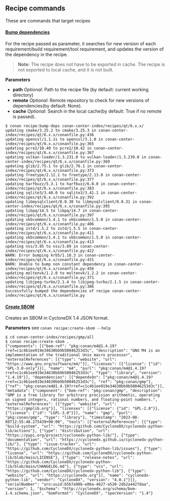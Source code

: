 ## Recipe commands
These are commands that target recipes


#### [Bump dependencies](cmd_bump_deps.py)

For the recipe passed as parameter, it searches for new version of each requirement/build requirement/tool requirement, and updates the version of the dependency in the recipe.

> **Note:** The recipe does not have to be exported in cache.
> The recipe is not exported to local cache, and it is not built.

**Parameters**
- **path** _Optional_: Path to the recipe file (by default: current working directory)
- **remote** _Optional_: Remote repository to check for new versions of dependencies(by default: None).
- **cache** _Optional_: Search in the local cache(by default: True if no remote is passed).

```
$ conan recipe:bump-deps conan-center-index/recipes/qt/6.x.x/
updating cmake/3.25.2 to cmake/3.25.3 in conan-center-index/recipes/qt/6.x.x/conanfile.py:436
updating openssl/1.1.1s to openssl/3.1.0 in conan-center-index/recipes/qt/6.x.x/conanfile.py:365
updating pcre2/10.40 to pcre2/10.42 in conan-center-index/recipes/qt/6.x.x/conanfile.py:367
updating vulkan-loader/1.3.231.0 to vulkan-loader/1.3.239.0 in conan-center-index/recipes/qt/6.x.x/conanfile.py:369
updating glib/2.75.1 to glib/2.76.1 in conan-center-index/recipes/qt/6.x.x/conanfile.py:373
updating freetype/2.12.1 to freetype/2.13.0 in conan-center-index/recipes/qt/6.x.x/conanfile.py:377
updating harfbuzz/5.3.1 to harfbuzz/6.0.0 in conan-center-index/recipes/qt/6.x.x/conanfile.py:383
updating sqlite3/3.40.0 to sqlite3/3.41.1 in conan-center-index/recipes/qt/6.x.x/conanfile.py:392
updating libmysqlclient/8.0.30 to libmysqlclient/8.0.31 in conan-center-index/recipes/qt/6.x.x/conanfile.py:395
updating libpq/14.5 to libpq/14.7 in conan-center-index/recipes/qt/6.x.x/conanfile.py:397
updating xkbcommon/1.4.1 to xkbcommon/1.5.0 in conan-center-index/recipes/qt/6.x.x/conanfile.py:406
updating zstd/1.5.2 to zstd/1.5.5 in conan-center-index/recipes/qt/6.x.x/conanfile.py:411
updating xkbcommon/1.4.1 to xkbcommon/1.5.0 in conan-center-index/recipes/qt/6.x.x/conanfile.py:413
updating nss/3.85 to nss/3.89 in conan-center-index/recipes/qt/6.x.x/conanfile.py:422
WARN: Error bumping krb5/1.18.3 in conan-center-index/recipes/qt/6.x.x/conanfile.py:431
WARN: Unable to bump non constant dependency in conan-center-index/recipes/qt/6.x.x/conanfile.py:456
updating moltenvk/1.2.0 to moltenvk/1.2.2 in conan-center-index/recipes/qt/6.x.x/conanfile.py:371
updating libjpeg-turbo/2.1.4 to libjpeg-turbo/2.1.5 in conan-center-index/recipes/qt/6.x.x/conanfile.py:386
Successfully bumped the dependencies of recipe conan-center-index/recipes/qt/6.x.x/conanfile.py
```

#### [Create SBOM](cmd_create_sbom.py)

Creates an SBOM in CycloneDX 1.4 JSON format.

**Parameters**
see `conan recipe:create-sbom --help`

```
$ cd conan-center-index/recipes/gmp/all
$ conan recipe:create-sbom .
{"components": [{"bom-ref": "pkg:conan/m4@1.4.19?rref=c1c4b1ee919e34630bb9b50046253d3c", "description": "GNU M4 is an implementation of the traditional Unix macro processor", "externalReferences": [{"type": "website", "url": "https://www.gnu.org/software/m4/"}], "licenses": [{"license": {"id": "GPL-3.0-only"}}], "name": "m4", "purl": "pkg:conan/m4@1.4.19?rref=c1c4b1ee919e34630bb9b50046253d3c", "type": "library", "version": "1.4.19"}], "dependencies": [{"dependsOn": ["pkg:conan/m4@1.4.19?rref=c1c4b1ee919e34630bb9b50046253d3c"], "ref": "pkg:conan/gmp"}, {"ref": "pkg:conan/m4@1.4.19?rref=c1c4b1ee919e34630bb9b50046253d3c"}], "metadata": {"component": {"bom-ref": "pkg:conan/gmp", "description": "GMP is a free library for arbitrary precision arithmetic, operating on signed integers, rational numbers, and floating-point numbers.", "externalReferences": [{"type": "website", "url": "https://gmplib.org"}], "licenses": [{"license": {"id": "GPL-2.0"}}, {"license": {"id": "LGPL-3.0"}}], "name": "gmp", "purl": "pkg:conan/gmp", "type": "library"}, "timestamp": "2023-08-08T12:55:48.275439+00:00", "tools": [{"externalReferences": [{"type": "build-system", "url": "https://github.com/CycloneDX/cyclonedx-python-lib/actions"}, {"type": "distribution", "url": "https://pypi.org/project/cyclonedx-python-lib/"}, {"type": "documentation", "url": "https://cyclonedx.github.io/cyclonedx-python-lib/"}, {"type": "issue-tracker", "url": "https://github.com/CycloneDX/cyclonedx-python-lib/issues"}, {"type": "license", "url": "https://github.com/CycloneDX/cyclonedx-python-lib/blob/main/LICENSE"}, {"type": "release-notes", "url": "https://github.com/CycloneDX/cyclonedx-python-lib/blob/main/CHANGELOG.md"}, {"type": "vcs", "url": "https://github.com/CycloneDX/cyclonedx-python-lib"}, {"type": "website", "url": "https://cyclonedx.org"}], "name": "cyclonedx-python-lib", "vendor": "CycloneDX", "version": "4.0.1"}]}, "serialNumber": "urn:uuid:b5b7a98b-e06a-4627-a520-2db2a4427daa", "version": 1, "$schema": "http://cyclonedx.org/schema/bom-1.4.schema.json", "bomFormat": "CycloneDX", "specVersion": "1.4"}
```
